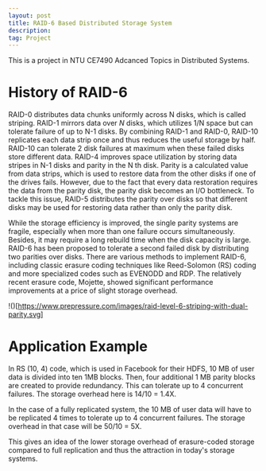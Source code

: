 ```yaml
---
layout: post
title: RAID-6 Based Distributed Storage System
description:
tag: Project
---
```


This is a project in NTU CE7490 Adcanced Topics in Distributed Systems. 


# History of RAID-6

RAID-0 distributes data chunks uniformly across N disks, which is called striping. RAID-1 mirrors data over $N$ disks, which utilizes 1/N space but can tolerate failure of up to N-1 disks. By combining RAID-1 and RAID-0, RAID-10 replicates each data strip once and thus reduces the useful storage by half. RAID-10 can tolerate 2 disk failures at maximum when these failed disks store different data. RAID-4 improves space utilization by storing data stripes in N-1 disks and parity in the N th disk. Parity is a calculated value from data strips, which is used to restore data from the other disks if one of the drives fails. However, due to the fact that every data restoration requires the data from the parity disk, the parity disk becomes an I/O bottleneck. To tackle this issue, RAID-5 distributes the parity over disks so that different disks may be used for restoring data rather than only the parity disk.

While the storage efficiency is improved, the single parity systems are fragile, especially when more than one failure occurs simultaneously. Besides, it may require a long rebuild time when the disk capacity is large. RAID-6 has been proposed  to tolerate a second failed disk by distributing two parities over disks. There are various methods to implement RAID-6, including classic erasure coding techniques like Reed-Solomon (RS) coding and more specialized codes such as EVENODD and RDP. The relatively recent erasure code, Mojette, showed significant performance improvements at a price of slight storage overhead.

!()[https://www.prepressure.com/images/raid-level-6-striping-with-dual-parity.svg]

# Application Example

In RS (10, 4) code, which is used in Facebook for their HDFS, 10 MB of user data is divided into ten 1MB blocks. Then, four additional 1 MB parity blocks are created to provide redundancy. This can tolerate up to 4 concurrent failures. The storage overhead here is 14/10 = 1.4X.

In the case of a fully replicated system, the 10 MB of user data will have to be replicated 4 times to tolerate up to 4 concurrent failures. The storage overhead in that case will be 50/10 = 5X.

This gives an idea of the lower storage overhead of erasure-coded storage compared to full replication and thus the attraction in today's storage systems.